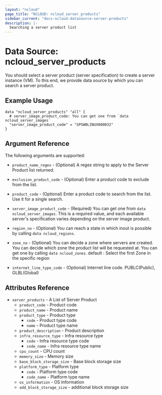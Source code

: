 ```yaml
---
layout: "ncloud"
page_title: "NCLOUD: ncloud_server_products"
sidebar_current: "docs-ncloud-datasource-server-products"
description: |-
  Searching a server product list
---
```


# Data Source: ncloud_server_products

You should select a server product (server specification) to create a server instance (VM).
To this end, we provide data source by which you can search a server product.

## Example Usage

```hcl
data "ncloud_server_products" "all" {
  # server_image_product_code: You can get one from `data ncloud_server_images`
  "server_image_product_code" = "SPSW0LINUX000032"
}
```

## Argument Reference

The following arguments are supported:

* `product_name_regex` - (Optional) A regex string to apply to the Server Product list returned.

* `exclusion_product_code` - (Optional) Enter a product code to exclude from the list.

* `product_code` - (Optional) Enter a product code to search from the list. Use it for a single search.

* `server_image_product_code` - (Required) You can get one from `data ncloud_server_images`. This is a required value, and each available server's specification varies depending on the server image product.

* `region_no` - (Optional) You can reach a state in which inout is possible by calling `data ncloud_regions`.

* `zone_no` - (Optional) You can decide a zone where servers are created. You can decide which zone the product list will be requested at.
  You can get one by calling `data ncloud_zones`.
  default : Select the first Zone in the specific region

* `internet_line_type_code` - (Optional) Internet line code. PUBLC(Public), GLBL(Global)

## Attributes Reference

* `server_products` - A List of Server Product
    * `product_code` - Product code
    * `product_name` - Product name
    * `product_type` - Product type
        * `code` - Product type code
        * `name` - Product type name
    * `product_description` - Product description
    * `infra_resource_type` - Infra resource type
        * `code` - Infra resource type code
        * `code_name` - Infra resource type name
    * `cpu_count` - CPU count
    * `memory_size` - Memory size
    * `base_block_storage_size` - Base block storage size
    * `platform_type` - Platform type
        * `code` - Platform type code
        * `code_name` - Platform type name
    * `os_information` - OS Information
    * `add_block_storage_size` - additional block storage size

